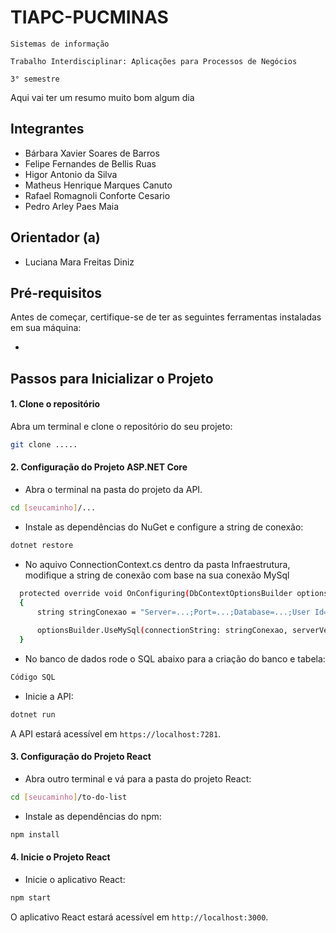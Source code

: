 # TIAPC-PUCMINAS

`Sistemas de informação`

`Trabalho Interdisciplinar: Aplicações para Processos de Negócios`

`3° semestre`

Aqui vai ter um resumo muito bom algum dia

## Integrantes

* Bárbara Xavier Soares de Barros
* Felipe Fernandes de Bellis Ruas
* Higor Antonio da Silva
* Matheus Henrique Marques Canuto
* Rafael Romagnoli Conforte Cesario
* Pedro Arley Paes Maia

## Orientador (a)

* Luciana Mara Freitas Diniz

## Pré-requisitos

Antes de começar, certifique-se de ter as seguintes ferramentas instaladas em sua máquina:

-

## Passos para Inicializar o Projeto

#### 1. Clone o repositório

Abra um terminal e clone o repositório do seu projeto:

```bash
git clone .....
```

#### 2. Configuração do Projeto ASP.NET Core

- Abra o terminal na pasta do projeto da API.

```bash
cd [seucaminho]/...
```

- Instale as dependências do NuGet e configure a string de conexão:

```bash
dotnet restore
```

- No aquivo ConnectionContext.cs dentro da pasta Infraestrutura, modifique a string de conexão com base na sua conexão MySql

```bash
  protected override void OnConfiguring(DbContextOptionsBuilder optionsBuilder)
  {
      string stringConexao = "Server=...;Port=...;Database=...;User Id=...;Password=...;";
  
      optionsBuilder.UseMySql(connectionString: stringConexao, serverVersion: ServerVersion.AutoDetect(stringConexao));
  } 
```

- No banco de dados rode o SQL abaixo para a criação do banco e tabela:

```bash
Código SQL
```

- Inicie a API:

```bash
dotnet run
```

A API estará acessível em `https://localhost:7281`.

#### 3. Configuração do Projeto React

- Abra outro terminal e vá para a pasta do projeto React:

```bash
cd [seucaminho]/to-do-list
```

- Instale as dependências do npm:

```bash
npm install
```

#### 4. Inicie o Projeto React

- Inicie o aplicativo React:

```bash
npm start
```

O aplicativo React estará acessível em `http://localhost:3000`.
